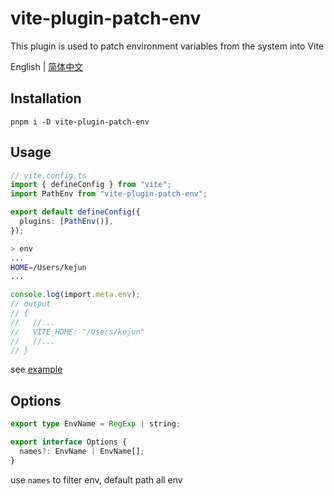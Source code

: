 # vite-plugin-patch-env

This plugin is used to patch environment variables from the system into Vite

English | [简体中文](./README.zh-CN.md)

## Installation

```
pnpm i -D vite-plugin-patch-env
```

## Usage

```ts
// vite.config.ts
import { defineConfig } from "vite";
import PathEnv from "vite-plugin-patch-env";

export default defineConfig({
  plugins: [PathEnv()],
});
```

```bash
> env
...
HOME=/Users/kejun
...
```

```ts
console.log(import.meta.env);
// output
// {
//   //...
//   VITE_HOME: "/Users/kejun"
//   //...
// }
```

see [example](./examples/)

## Options

```ts
export type EnvName = RegExp | string;

export interface Options {
  names?: EnvName | EnvName[];
}
```

use `names` to filter env, default path all env
